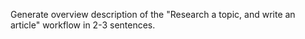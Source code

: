 Generate overview description of the "Research a topic, and write an article" workflow in 2-3 sentences.